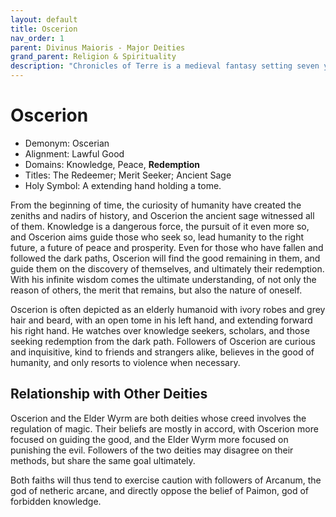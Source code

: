 ```yaml
---
layout: default
title: Oscerion
nav_order: 1
parent: Divinus Maioris - Major Deities
grand_parent: Religion & Spirituality
description: "Chronicles of Terre is a medieval fantasy setting seven years in the writing, currently for dungeons & dragons 5th edition."
---
```


# Oscerion

- Demonym: Oscerian
- Alignment: Lawful Good
- Domains: Knowledge, Peace, **Redemption**
- Titles: The Redeemer; Merit Seeker; Ancient Sage
- Holy Symbol: A extending hand holding a tome.

From the beginning of time, the curiosity of humanity have created the zeniths and nadirs of history, and Oscerion the ancient sage witnessed all of them. Knowledge is a dangerous force, the pursuit of it even more so, and Oscerion aims guide those who seek so, lead humanity to the right future, a future of peace and prosperity. Even for those who have fallen and followed the dark paths, Oscerion will find the good remaining in them, and guide them on the discovery of themselves, and ultimately their redemption. With his infinite wisdom comes the ultimate understanding, of not only the reason of others, the merit that remains, but also the nature of oneself.

Oscerion is often depicted as an elderly humanoid with ivory robes and grey hair and beard, with an open tome in his left hand, and extending forward his right hand. He watches over knowledge seekers, scholars, and those seeking redemption from the dark path. Followers of Oscerion are curious and inquisitive, kind to friends and strangers alike, believes in the good of humanity, and only resorts to violence when necessary.

## Relationship with Other Deities

Oscerion and the Elder Wyrm are both deities whose creed involves the regulation of magic. Their beliefs are mostly in accord, with Oscerion more focused on guiding the good, and the Elder Wyrm more focused on punishing the evil. Followers of the two deities may disagree on their methods, but share the same goal ultimately.

Both faiths will thus tend to exercise caution with followers of Arcanum, the god of netheric arcane, and directly oppose the belief of Paimon, god of forbidden knowledge.